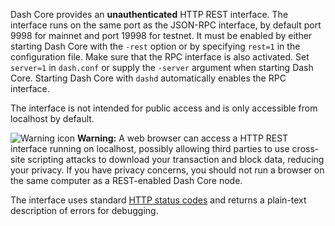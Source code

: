 Dash Core provides an **unauthenticated** HTTP REST interface.  The interface runs on the same port as the JSON-RPC interface, by default port 9998 for mainnet and port 19998 for testnet. It must be enabled by either starting Dash Core with the `-rest` option or by specifying `rest=1` in the configuration file. Make sure that the RPC interface is also activated. Set `server=1` in `dash.conf` or supply the `-server` argument when starting Dash Core. Starting Dash Core with `dashd` automatically enables the RPC interface.

The interface is not intended for public access and is only accessible from localhost by default.

![Warning icon](https://dash-docs.github.io/img/icons/icon_warning.svg) **Warning:** A web browser can access a HTTP REST interface running on localhost, possibly allowing third parties to use cross-site scripting attacks to download your transaction and block data, reducing your privacy.  If you have privacy concerns, you should not run a browser on the same computer as a REST-enabled Dash Core node.

The interface uses standard [HTTP status codes](https://en.wikipedia.org/wiki/List_of_HTTP_status_codes) and returns a plain-text description of errors for debugging.